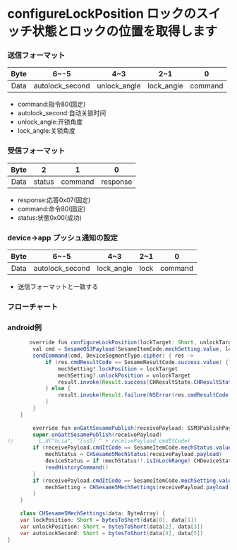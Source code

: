 # configureLockPosition ロックのスイッチ状態とロックの位置を取得します

### 送信フォーマット

|  Byte  |      6~-5|    4~3     |2~1       |  0 |
|:------:|:---------------:|:----------:|:----:|:----:|
| Data   | autolock_second | unlock_angle |lock_angle|command|

- command:指令80(固定)
- autolock_second:自动关锁时间
- unlock_angle:开锁角度
- lock_angle:关锁角度
### 受信フォーマット

| Byte |    2    |   1   | 0 |  
|:----:|:-------:|:-----:|:---:|
| Data | status  | command | response  |
- response:応答0x07(固定)
- command:命令80(固定)
- status:状態0x00(成功)
### device->app プッシュ通知の設定
|  Byte  |      6~-5|    4~3     |2~1       |  0 |
|:------:|:---------------:|:----------:|:----:|:----:|
| Data   | autolock_second | lock_angle |lock|command|

- 送信フォーマットと一致する 
### フローチャート
<!-- ![icon](configureLockPosition.svg) -->

### android例
``` java
       override fun configureLockPosition(lockTarget: Short, unlockTarget: Short, result: CHResult<CHEmpty>) {
        val cmd = SesameOS3Payload(SesameItemCode.mechSetting.value, lockTarget.toReverseBytes() + unlockTarget.toReverseBytes())
        sendCommand(cmd, DeviceSegmentType.cipher) { res ->
            if (res.cmdResultCode == SesameResultCode.success.value) {
                mechSetting?.lockPosition = lockTarget
                mechSetting?.unlockPosition = unlockTarget
                result.invoke(Result.success(CHResultState.CHResultStateBLE(CHEmpty())))
            } else {
                result.invoke(Result.failure(NSError(res.cmdResultCode.toString(), "CBCentralManager", res.cmdResultCode.toInt())))
            }
        }
    }
    
        override fun onGattSesamePublish(receivePayload: SSM3PublishPayload) {
        super.onGattSesamePublish(receivePayload)
//        L.d("hcia", "[ss5] " + receivePayload.cmdItCode)
        if (receivePayload.cmdItCode == SesameItemCode.mechStatus.value) {
            mechStatus = CHSesame5MechStatus(receivePayload.payload)
            deviceStatus = if (mechStatus!!.isInLockRange) CHDeviceStatus.Locked else CHDeviceStatus.Unlocked
            readHistoryCommand()
        }
        if (receivePayload.cmdItCode == SesameItemCode.mechSetting.value) {
            mechSetting = CHSesame5MechSettings(receivePayload.payload)
        }
    } 
    
    class CHSesame5MechSettings(data: ByteArray) {
    var lockPosition: Short = bytesToShort(data[0], data[1])
    var unlockPosition: Short = bytesToShort(data[2], data[3])
    var autoLockSecond: Short = bytesToShort(data[4], data[5])
}
```
